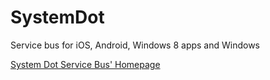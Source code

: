 SystemDot
=========
<p>Service bus for iOS, Android, Windows 8 apps and Windows</p>
<p><a href="http://www.systemdot.net/">System Dot Service Bus' Homepage</a></p>